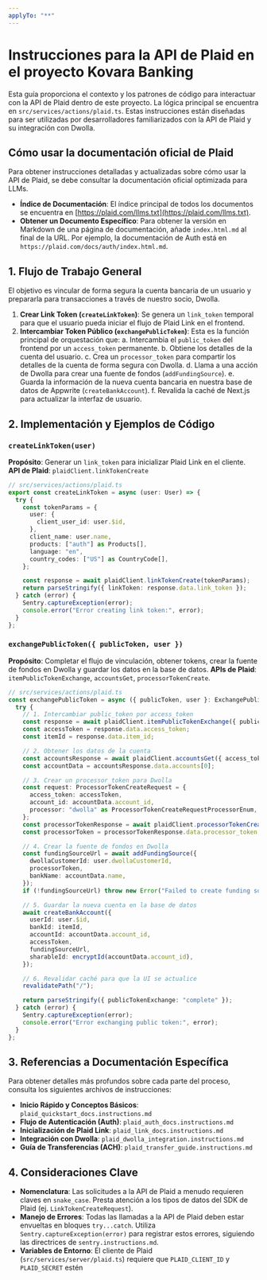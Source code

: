 ```yaml
---
applyTo: "**"
---
```


# Instrucciones para la API de Plaid en el proyecto Kovara Banking

Esta guía proporciona el contexto y los patrones de código para interactuar con la API de Plaid dentro de este proyecto. La lógica principal se encuentra en `src/services/actions/plaid.ts`.
Estas instrucciones están diseñadas para ser utilizadas por desarrolladores familiarizados con la API de Plaid y su integración con Dwolla.

## Cómo usar la documentación oficial de Plaid

Para obtener instrucciones detalladas y actualizadas sobre cómo usar la API de Plaid, se debe consultar la documentación oficial optimizada para LLMs.

- **Índice de Documentación**: El índice principal de todos los documentos se encuentra en [https://plaid.com/llms.txt](https://plaid.com/llms.txt).
- **Obtener un Documento Específico**: Para obtener la versión en Markdown de una página de documentación, añade `index.html.md` al final de la URL. Por ejemplo, la documentación de Auth está en `https://plaid.com/docs/auth/index.html.md`.

## 1. Flujo de Trabajo General

El objetivo es vincular de forma segura la cuenta bancaria de un usuario y prepararla para transacciones a través de nuestro socio, Dwolla.

1.  **Crear Link Token (`createLinkToken`)**: Se genera un `link_token` temporal para que el usuario pueda iniciar el flujo de Plaid Link en el frontend.
2.  **Intercambiar Token Público (`exchangePublicToken`)**: Esta es la función principal de orquestación que:
    a. Intercambia el `public_token` del frontend por un `access_token` permanente.
    b. Obtiene los detalles de la cuenta del usuario.
    c. Crea un `processor_token` para compartir los detalles de la cuenta de forma segura con Dwolla.
    d. Llama a una acción de Dwolla para crear una fuente de fondos (`addFundingSource`).
    e. Guarda la información de la nueva cuenta bancaria en nuestra base de datos de Appwrite (`createBankAccount`).
    f. Revalida la caché de Next.js para actualizar la interfaz de usuario.

## 2. Implementación y Ejemplos de Código

### `createLinkToken(user)`

**Propósito**: Generar un `link_token` para inicializar Plaid Link en el cliente.
**API de Plaid**: `plaidClient.linkTokenCreate`

```typescript
// src/services/actions/plaid.ts
export const createLinkToken = async (user: User) => {
  try {
    const tokenParams = {
      user: {
        client_user_id: user.$id,
      },
      client_name: user.name,
      products: ["auth"] as Products[],
      language: "en",
      country_codes: ["US"] as CountryCode[],
    };

    const response = await plaidClient.linkTokenCreate(tokenParams);
    return parseStringify({ linkToken: response.data.link_token });
  } catch (error) {
    Sentry.captureException(error);
    console.error("Error creating link token:", error);
  }
};
```

### `exchangePublicToken({ publicToken, user })`

**Propósito**: Completar el flujo de vinculación, obtener tokens, crear la fuente de fondos en Dwolla y guardar los datos en la base de datos.
**APIs de Plaid**: `itemPublicTokenExchange`, `accountsGet`, `processorTokenCreate`.

```typescript
// src/services/actions/plaid.ts
const exchangePublicToken = async ({ publicToken, user }: ExchangePublicTokenProps) => {
  try {
    // 1. Intercambiar public_token por access_token
    const response = await plaidClient.itemPublicTokenExchange({ public_token: publicToken });
    const accessToken = response.data.access_token;
    const itemId = response.data.item_id;

    // 2. Obtener los datos de la cuenta
    const accountsResponse = await plaidClient.accountsGet({ access_token: accessToken });
    const accountData = accountsResponse.data.accounts[0];

    // 3. Crear un processor_token para Dwolla
    const request: ProcessorTokenCreateRequest = {
      access_token: accessToken,
      account_id: accountData.account_id,
      processor: "dwolla" as ProcessorTokenCreateRequestProcessorEnum,
    };
    const processorTokenResponse = await plaidClient.processorTokenCreate(request);
    const processorToken = processorTokenResponse.data.processor_token;

    // 4. Crear la fuente de fondos en Dwolla
    const fundingSourceUrl = await addFundingSource({
      dwollaCustomerId: user.dwollaCustomerId,
      processorToken,
      bankName: accountData.name,
    });
    if (!fundingSourceUrl) throw new Error("Failed to create funding source URL");

    // 5. Guardar la nueva cuenta en la base de datos
    await createBankAccount({
      userId: user.$id,
      bankId: itemId,
      accountId: accountData.account_id,
      accessToken,
      fundingSourceUrl,
      sharableId: encryptId(accountData.account_id),
    });

    // 6. Revalidar caché para que la UI se actualice
    revalidatePath("/");

    return parseStringify({ publicTokenExchange: "complete" });
  } catch (error) {
    Sentry.captureException(error);
    console.error("Error exchanging public token:", error);
  }
};
```

## 3. Referencias a Documentación Específica

Para obtener detalles más profundos sobre cada parte del proceso, consulta los siguientes archivos de instrucciones:

- **Inicio Rápido y Conceptos Básicos**: `plaid_quickstart_docs.instructions.md`
- **Flujo de Autenticación (Auth)**: `plaid_auth_docs.instructions.md`
- **Inicialización de Plaid Link**: `plaid_link_docs.instructions.md`
- **Integración con Dwolla**: `plaid_dwolla_integration.instructions.md`
- **Guía de Transferencias (ACH)**: `plaid_transfer_guide.instructions.md`

## 4. Consideraciones Clave

- **Nomenclatura**: Las solicitudes a la API de Plaid a menudo requieren claves en `snake_case`. Presta atención a los tipos de datos del SDK de Plaid (ej. `LinkTokenCreateRequest`).
- **Manejo de Errores**: Todas las llamadas a la API de Plaid deben estar envueltas en bloques `try...catch`. Utiliza `Sentry.captureException(error)` para registrar estos errores, siguiendo las directrices de `sentry.instructions.md`.
- **Variables de Entorno**: El cliente de Plaid (`src/services/server/plaid.ts`) requiere que `PLAID_CLIENT_ID` y `PLAID_SECRET` estén
